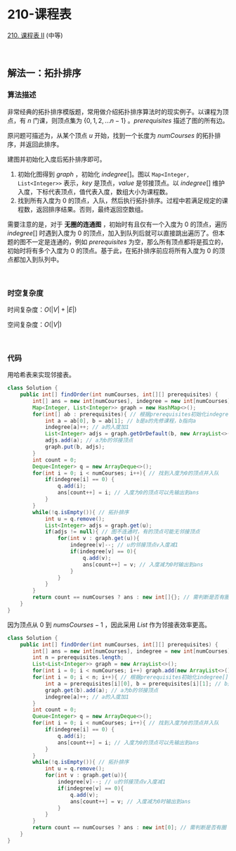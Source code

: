 # 210-课程表

[210. 课程表 II](https://leetcode.cn/problems/course-schedule-ii/) (中等)

<br />

## 解法一：拓扑排序

### 算法描述

非常经典的拓扑排序模版题，常用做介绍拓扑排序算法时的现实例子。以课程为顶点，有 $n$ 门课，则顶点集为 $\{0,1,2,...n-1\}$ 。$prerequisites$ 描述了图的所有边。

原问题可描述为，从某个顶点 $u$ 开始，找到一个长度为 $numCourses$ 的拓扑排序，并返回此排序。


建图并初始化入度后拓扑排序即可。

1. 初始化图得到 $graph$ ，初始化 $indegree[]$。图以 `Map<Integer, List<Integer>>` 表示，$key$ 是顶点，$value$ 是邻接顶点。以 $indegree[]$ 维护入度，下标代表顶点，值代表入度，数组大小为课程数。
2. 找到所有入度为 0 的顶点，入队，然后执行拓扑排序。过程中若满足规定的课程数，返回排序结果。否则，最终返回空数组。


需要注意的是，对于 **无圈的连通图** ，初始时有且仅有一个入度为 0 的顶点，遍历 $indegree[]$ 时遇到入度为 0 的顶点，加入到队列后就可以直接跳出遍历了。但本题的图不一定是连通的，例如 $prerequisites$ 为空，那么所有顶点都将是孤立的，初始时将有多个入度为 0 的顶点。基于此，在拓扑排序前应将所有入度为 0 的顶点都加入到队列中。

<br />

### 时空复杂度

时间复杂度：$O(|V|+|E|)$

空间复杂度：$O(|V|)$

<br />

### 代码

用哈希表来实现邻接表。

```java
class Solution {
    public int[] findOrder(int numCourses, int[][] prerequisites) {
        int[] ans = new int[numCourses], indegree = new int[numCourses];
        Map<Integer, List<Integer>> graph = new HashMap<>();
        for(int[] ab : prerequisites){ // 根据prerequisites初始化indegree[]和graph
            int a = ab[0], b = ab[1]; // b是a的先修课程，b指向a
            indegree[a]++; // a的入度加1
            List<Integer> adjs = graph.getOrDefault(b, new ArrayList<>()); // b的邻接表
            adjs.add(a); // a为b的邻接顶点
            graph.put(b, adjs);
        }
        int count = 0;
        Deque<Integer> q = new ArrayDeque<>();
        for(int i = 0; i < numCourses; i++){ // 找到入度为0的顶点并入队
            if(indegree[i] == 0) {
                q.add(i);
                ans[count++] = i; // 入度为0的顶点可以先输出到ans
            }
        }
        while(!q.isEmpty()){ // 拓扑排序
            int u = q.remove();
            List<Integer> adjs = graph.get(u);
            if(adjs != null){ // 图不连通时，有的顶点可能无邻接顶点
                for(int v : graph.get(u)){
                    indegree[v]--; // u的邻接顶点v入度减1
                    if(indegree[v] == 0){
                        q.add(v);
                        ans[count++] = v; // 入度减为0时输出到ans
                    }
                }
            }
        }
        return count == numCourses ? ans : new int[]{}; // 需判断是否有圈
    }
}
```

因为顶点从 0 到 $numsCourses - 1$ ，因此采用 $List$ 作为邻接表效率更高。

```java
class Solution {
    public int[] findOrder(int numCourses, int[][] prerequisites) {
        int[] ans = new int[numCourses], indegree = new int[numCourses];
        int n = prerequisites.length;
        List<List<Integer>> graph = new ArrayList<>();
        for(int i = 0; i < numCourses; i++) graph.add(new ArrayList<>());
        for(int i = 0; i < n; i++){ // 根据prerequisites初始化indegree[]和graph
            int a = prerequisites[i][0], b = prerequisites[i][1]; // b是a的先修课程，b指向a
            graph.get(b).add(a); // a为b的邻接顶点
            indegree[a]++; // a的入度加1
        }
        int count = 0;
        Queue<Integer> q = new ArrayDeque<>();
        for(int i = 0; i < numCourses; i++){ // 找到入度为0的顶点并入队
            if(indegree[i] == 0) {
                q.add(i);
                ans[count++] = i; // 入度为0的顶点可以先输出到ans
            }
        }
        while(!q.isEmpty()){ // 拓扑排序
            int u = q.remove();
            for(int v : graph.get(u)){
                indegree[v]--; // u的邻接顶点v入度减1
                if(indegree[v] == 0){
                    q.add(v);
                    ans[count++] = v; // 入度减为0时输出到ans
                }
            }
        }
        return count == numCourses ? ans : new int[0]; // 需判断是否有圈
    }
}
```

<br />

